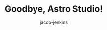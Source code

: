 ---
title: Goodbye, Astro Studio!
description: Astro Studio is gone but StudioCMS isn't!
publishDate: 2024-09-16
hero:
  image: "./assets/bye-bye-studio.png"
  alt: Goodbye Astro Studio
author: jacob-jenkins
---